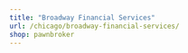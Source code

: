 ```yaml
---
title: "Broadway Financial Services"
url: /chicago/broadway-financial-services/
shop: pawnbroker
---
```

